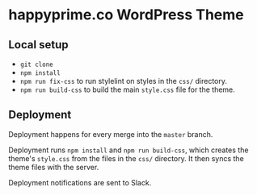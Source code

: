 # happyprime.co WordPress Theme

## Local setup

* `git clone`
* `npm install`
* `npm run fix-css` to run stylelint on styles in the `css/` directory.
* `npm run build-css` to build the main `style.css` file for the theme.

## Deployment

Deployment happens for every merge into the `master` branch.

Deployment runs `npm install` and `npm run build-css`, which creates the theme's `style.css` from the files in the `css/` directory. It then syncs the theme files with the server.

Deployment notifications are sent to Slack.
